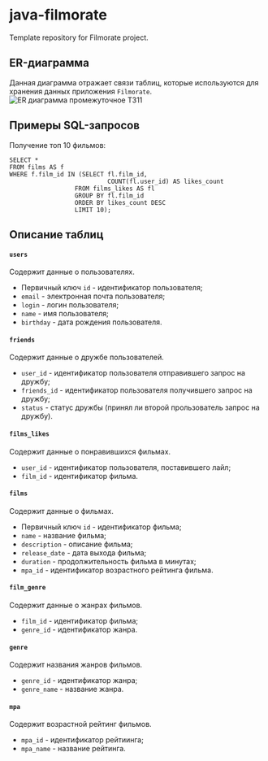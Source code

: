 # java-filmorate
Template repository for Filmorate project.


## **ER-диаграмма**

Данная диаграмма отражает связи таблиц, которые используются для хранения данных приложения `Filmorate`.
![ER диаграмма промежуточное ТЗ11](https://user-images.githubusercontent.com/114754182/228310808-7d71dcac-0446-4f2f-ba54-763662b0af1d.png)

## **Примеры SQL-запросов**

Получение топ 10 фильмов:

```
SELECT *
FROM films AS f
WHERE f.film_id IN (SELECT fl.film_id,
                           COUNT(fl.user_id) AS likes_count
                  FROM films_likes AS fl
                  GROUP BY fl.film_id
                  ORDER BY likes_count DESC
                  LIMIT 10);
```                  

## **Описание таблиц**

#### `users`
Содержит данные о пользователях.
- Первичный ключ `id` - идентификатор пользователя;
- `email` - электронная почта пользователя;
- `login` - логин пользователя;
- `name` - имя пользователя;
- `birthday` - дата рождения пользователя.

#### `friends`
Содержит данные о дружбе пользователей.
- `user_id` - идентификатор пользователя отправившего запрос на дружбу;
- `friends_id` - идентификатор пользователя получившего запрос на дружбу;
- `status` - статус дружбы (принял ли второй прользователь запрос на дружбу).

#### `films_likes`
Содержит данные о понравившихся фильмах.
- `user_id` - идентификатор пользователя, поставившего лайл;
- `film_id` - идентификатор фильма.

#### `films`
Содержит данные о фильмах.
- Первичный ключ `id` - идентификатор фильма;
- `name` - название фильма;
- `description` - описание фильма;
- `release_date` - дата выхода фильма;
- `duration` - продолжительность фильма в минутах;
- `mpa_id` - идентификатор возрастного рейтинга фильма.

#### `film_genre`
Содержит данные о жанрах фильмов.
- `film_id` - идентификатор фильма;
- `genre_id` - идентификатор жанра.

#### `genre`
Содержит названия жанров фильмов.
- `genre_id` - идентификатор жанра;
- `genre_name` - название жанра.

#### `mpa`
Содержит возрастной рейтинг фильмов.
- `mpa_id` - идентификатор рейтиинга;
- `mpa_name` - название рейтинга.
